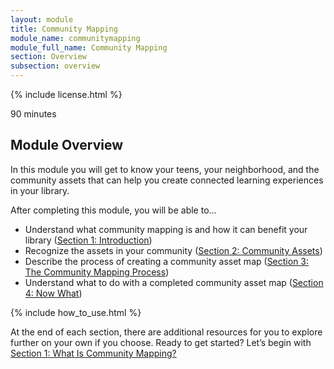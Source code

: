 ```yaml
---
layout: module
title: Community Mapping
module_name: communitymapping
module_full_name: Community Mapping
section: Overview
subsection: overview
---
```


{% include license.html %}

<p class="time">90 minutes</p>

## Module Overview

In this module you will get to know your teens, your neighborhood, and the community assets that can help you create connected learning experiences in your library.

<div class="objectives">
<p>After completing this module, you will be able to...</p>
<ul>
	<li>Understand what community mapping is and how it can benefit your library (<a href="https://github.com/ConnectedLib/Connected-Learning-Modules/blob/master/modules/communitymapping/section-1-0.html">Section 1: Introduction</a>)</li>
	<li>Recognize the assets in your community (<a href="{{site.url}}{{site.baseurl}}/introduction/section-2-0.html">Section 2: Community Assets</a>)</li>
	<li>Describe the process of creating a community asset map (<a href="{{site.url}}{{site.baseurl}}/introduction/section-3-0.html">Section 3: The Community Mapping Process</a>)</li>
	<li>Understand what to do with a completed community asset map (<a href="{{site.url}}{{site.baseurl}}/introduction/section-4-0.html">Section 4: Now What</a>)</li>
</ul>

</div>

{% include how_to_use.html %}

At the end of each section, there are additional resources for you to explore further on your own if you choose.
Ready to get started? Let’s begin with [Section 1: What Is Community Mapping?](section-1-0.html)
